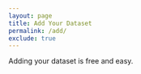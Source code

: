 ```yaml
---
layout: page
title: Add Your Dataset
permalink: /add/
exclude: true
---
```


Adding your dataset is free and easy.